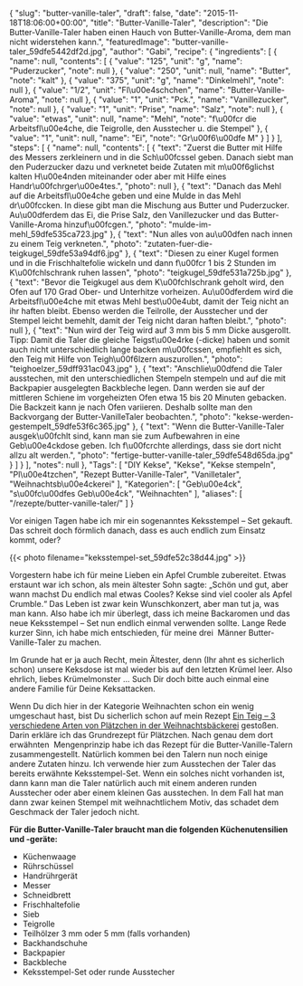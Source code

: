 {
    "slug": "butter-vanille-taler",
    "draft": false,
    "date": "2015-11-18T18:06:00+00:00",
    "title": "Butter-Vanille-Taler",
    "description": "Die Butter-Vanille-Taler haben einen Hauch von Butter-Vanille-Aroma, dem man nicht widerstehen kann.",
    "featuredImage": "butter-vanille-taler_59dfe5442df2d.jpg",
    "author": "Gabi",
    "recipe": {
        "ingredients": [
            {
                "name": null,
                "contents": [
                    {
                        "value": "125",
                        "unit": "g",
                        "name": "Puderzucker",
                        "note": null
                    },
                    {
                        "value": "250",
                        "unit": null,
                        "name": "Butter",
                        "note": "kalt"
                    },
                    {
                        "value": "375",
                        "unit": "g",
                        "name": "Dinkelmehl",
                        "note": null
                    },
                    {
                        "value": "1\/2",
                        "unit": "Fl\u00e4schchen",
                        "name": "Butter-Vanille-Aroma",
                        "note": null
                    },
                    {
                        "value": "1",
                        "unit": "Pck.",
                        "name": "Vanillezucker",
                        "note": null
                    },
                    {
                        "value": "1",
                        "unit": "Prise",
                        "name": "Salz",
                        "note": null
                    },
                    {
                        "value": "etwas",
                        "unit": null,
                        "name": "Mehl",
                        "note": "f\u00fcr die Arbeitsfl\u00e4che, die Teigrolle, den Ausstecher u. die Stempel"
                    },
                    {
                        "value": "1",
                        "unit": null,
                        "name": "Ei",
                        "note": "Gr\u00f6\u00dfe M"
                    }
                ]
            }
        ],
        "steps": [
            {
                "name": null,
                "contents": [
                    {
                        "text": "Zuerst die Butter mit Hilfe des Messers zerkleinern und in die Sch\u00fcssel geben. Danach siebt man den Puderzucker dazu und verknetet beide Zutaten mit m\u00f6glichst kalten H\u00e4nden miteinander oder aber mit Hilfe eines Handr\u00fchrger\u00e4tes.",
                        "photo": null
                    },
                    {
                        "text": "Danach das Mehl auf die Arbeitsfl\u00e4che geben und eine Mulde in das Mehl dr\u00fccken. In diese gibt man die Mischung aus Butter und Puderzucker.  Au\u00dferdem das Ei, die Prise Salz, den Vanillezucker und  das Butter-Vanille-Aroma hinzuf\u00fcgen.",
                        "photo": "mulde-im-mehl_59dfe535ca723.jpg"
                    },
                    {
                        "text": "Nun alles von au\u00dfen nach innen zu einem Teig verkneten.",
                        "photo": "zutaten-fuer-die-teigkugel_59dfe53a94df6.jpg"
                    },
                    {
                        "text": "Diesen zu einer Kugel formen und in die Frischhaltefolie wickeln und dann f\u00fcr 1 bis 2 Stunden im K\u00fchlschrank ruhen lassen",
                        "photo": "teigkugel_59dfe531a725b.jpg"
                    },
                    {
                        "text": "Bevor die Teigkugel aus dem K\u00fchlschrank geholt wird, den Ofen auf 170 Grad Ober- und Unterhitze vorheizen. Au\u00dferdem wird die Arbeitsfl\u00e4che mit etwas Mehl best\u00e4ubt, damit der Teig nicht an ihr haften bleibt. Ebenso werden die Teilrolle, der Ausstecher und der Stempel leicht bemehlt, damit der Teig nicht daran haften bleibt.",
                        "photo": null
                    },
                    {
                        "text": "Nun wird der Teig wird auf 3 mm bis 5 mm Dicke ausgerollt. Tipp: Damit die Taler die gleiche Teigst\u00e4rke (-dicke) haben und somit auch nicht unterschiedlich lange backen m\u00fcssen, empfiehlt es sich, den Teig mit Hilfe von Teigh\u00f6lzern auszurollen.",
                        "photo": "teighoelzer_59dff931ac043.jpg"
                    },
                    {
                        "text": "Anschlie\u00dfend die Taler ausstechen, mit den unterschiedlichen Stempeln stempeln und auf die mit Backpapier ausgelegten Backbleche legen. Dann werden sie auf der mittleren Schiene im vorgeheizten Ofen etwa 15 bis 20 Minuten gebacken. Die Backzeit kann je nach Ofen variieren. Deshalb sollte man den Backvorgang der Butter-VanilleTaler beobachten.",
                        "photo": "kekse-werden-gestempelt_59dfe53f6c365.jpg"
                    },
                    {
                        "text": "Wenn die Butter-Vanille-Taler ausgek\u00fchlt sind, kann man sie zum Aufbewahren in eine Geb\u00e4ckdose geben. Ich f\u00fcrchte allerdings, dass sie dort nicht allzu alt werden.",
                        "photo": "fertige-butter-vanille-taler_59dfe548d65da.jpg"
                    }
                ]
            }
        ],
        "notes": null
    },
    "Tags": [
        "DIY Kekse",
        "Kekse",
        "Kekse stempeln",
        "Pl\u00e4tzchen",
        "Rezept Butter-Vanille-Taler",
        "Vanilletaler",
        "Weihnachtsb\u00e4ckerei"
    ],
    "Kategorien": [
        "Geb\u00e4ck",
        "s\u00fc\u00dfes Geb\u00e4ck",
        "Weihnachten"
    ],
    "aliases": [
        "\/rezepte\/butter-vanille-taler\/"
    ]
}

Vor einigen Tagen habe ich mir ein sogenanntes Keksstempel &#8211; Set gekauft. Das schreit doch förmlich danach, dass es auch endlich zum Einsatz kommt, oder?

{{< photo filename="keksstempel-set_59dfe52c38d44.jpg" >}}

Vorgestern habe ich für meine Lieben ein Apfel Crumble zubereitet. Etwas erstaunt war ich schon, als mein ältester Sohn sagte: &#8222;Schön und gut, aber wann machst Du endlich mal etwas Cooles? Kekse sind viel cooler als Apfel Crumble.&#8220; Das Leben ist zwar kein Wunschkonzert, aber man tut ja, was man kann. Also habe ich mir überlegt, dass ich meine Backaromen und das neue Keksstempel &#8211; Set nun endlich einmal verwenden sollte. Lange Rede kurzer Sinn, ich habe mich entschieden, für meine drei  Männer Butter-Vanille-Taler zu machen.

Im Grunde hat er ja auch Recht, mein Ältester, denn (Ihr ahnt es sicherlich schon) unsere Keksdose ist mal wieder bis auf den letzten Krümel leer. Also ehrlich, liebes Krümelmonster &#8230; Such Dir doch bitte auch einmal eine andere Familie für Deine Keksattacken.

Wenn Du dich hier in der Kategorie Weihnachten schon ein wenig umgeschaut hast, bist Du sicherlich schon auf mein Rezept [Ein Teig &#8211; 3 verschiedene Arten von Plätzchen in der Weihnachtsbäckerei][1] gestoßen. Darin erkläre ich das Grundrezept für Plätzchen. Nach genau dem dort erwähnten  Mengenprinzip habe ich das Rezept für die Butter-Vanille-Talern zusammengestellt. Natürlich kommen bei den Talern nun noch einige andere Zutaten hinzu. Ich verwende hier zum Ausstechen der Taler das bereits erwähnte Keksstempel-Set. Wenn ein solches nicht vorhanden ist, dann kann man die Taler natürlich auch mit einem anderen runden Ausstecher oder aber einem kleinen Gas ausstechen. In dem Fall hat man dann zwar keinen Stempel mit weihnachtlichem Motiv, das schadet dem Geschmack der Taler jedoch nicht.

**Für die Butter-Vanille-Taler braucht man die folgenden Küchenutensilien und -geräte:**

 * Küchenwaage
 * Rührschüssel
 * Handrührgerät
 * Messer
 * Schneidbrett
 * Frischhaltefolie
 * Sieb
 * Teigrolle
 * Teilhölzer 3 mm oder 5 mm (falls vorhanden)
 * Backhandschuhe
 * Backpapier
 * Backbleche
 * Keksstempel-Set oder runde Ausstecher

 [1]: https://kochfokus.de/rezepte/ein-teig-3-verschiedene-arten-von-plaetzchen-der-weihnachtsbaeckerei/